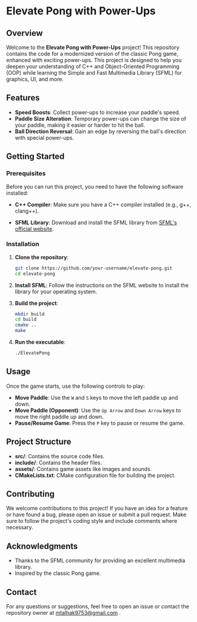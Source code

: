 # Elevate Pong with Power-Ups

## Overview

Welcome to the **Elevate Pong with Power-Ups** project! This repository contains the code for a modernized version of the classic Pong game, enhanced with exciting power-ups. This project is designed to help you deepen your understanding of C++ and Object-Oriented Programming (OOP) while learning the Simple and Fast Multimedia Library (SFML) for graphics, UI, and more.

## Features

- **Speed Boosts**: Collect power-ups to increase your paddle's speed.
- **Paddle Size Alteration**: Temporary power-ups can change the size of your paddle, making it easier or harder to hit the ball.
- **Ball Direction Reversal**: Gain an edge by reversing the ball's direction with special power-ups.

## Getting Started

### Prerequisites

Before you can run this project, you need to have the following software installed:

- **C++ Compiler**: Make sure you have a C++ compiler installed (e.g., g++, clang++).
  
- **SFML Library**: Download and install the SFML library from [SFML's official website](https://www.sfml-dev.org/download.php).

### Installation

1. **Clone the repository**:
    ```sh
    git clone https://github.com/your-username/elevate-pong.git
    cd elevate-pong
    ```

2. **Install SFML**:
    Follow the instructions on the SFML website to install the library for your operating system.

3. **Build the project**:
    ```sh
    mkdir build
    cd build
    cmake ..
    make
    ```
  

4. **Run the executable**:
    ```sh
    ./ElevatePong
    ```

## Usage

Once the game starts, use the following controls to play:

- **Move Paddle**: Use the `W` and `S` keys to move the left paddle up and down.
- **Move Paddle (Opponent)**: Use the `Up Arrow` and `Down Arrow` keys to move the right paddle up and down.
- **Pause/Resume Game**: Press the `P` key to pause or resume the game.

## Project Structure

- **src/**: Contains the source code files.
- **include/**: Contains the header files.
- **assets/**: Contains game assets like images and sounds.
- **CMakeLists.txt**: CMake configuration file for building the project.

## Contributing

We welcome contributions to this project! If you have an idea for a feature or have found a bug, please open an issue or submit a pull request. Make sure to follow the project's coding style and include comments where necessary.


## Acknowledgments

- Thanks to the SFML community for providing an excellent multimedia library.
- Inspired by the classic Pong game.

## Contact

For any questions or suggestions, feel free to open an issue or contact the repository owner at mtalhak9753@gmail.com .
